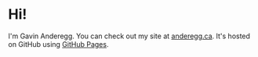 # Hi!

I'm Gavin Anderegg. You can check out my site at [anderegg.ca](https://anderegg.ca). It's hosted on GitHub using [GitHub Pages](https://pages.github.com).
